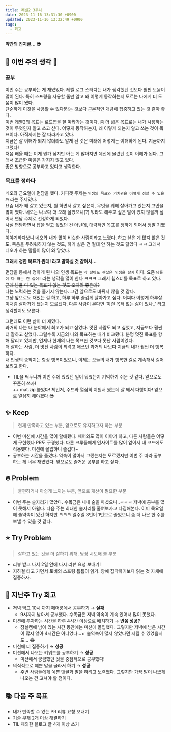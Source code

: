 ```yaml
---
title: 레벨2 3주차
date: 2023-11-16 13:31:30 +0900
updated: 2023-11-16 13:32:49 +0900
tags:
  - 회고
---
```


**약간의 진지글… 😎**

## 🌈 이번 주의 생각 💭

### 공부

이번 주는 공부하는 게 재밌었다. 레벨 로그 스터디는 내가 생각했던 것보다 훨씬 도움이 많이 된다. 특히 스프링을 사용할 줄만 알고 왜 이렇게 동작하는지 모르는 나에게 더 도움이 많이 됐다.  
단순하게 이것을 사용할 수 있다!라는 것보다 근본적인 개념에 집중하고 있는 것 같아 좋다.  
이번 레벨2의 목표는 로드맵을 잘 따라가는 것이다. 좀 더 넓은 목표로는 내가 사용하는 것이 무엇인지 알고 쓰고 싶다. 어떻게 동작하는지, 왜 이렇게 되는지 알고 쓰는 것이 목표이다. 아직까지는 잘 따라가고 있다.  
지금은 잘 이해가 되지 않더라도 알게 된 것은 미래에 어떻게든 이해하게 된다. 지금까지 그랬다!  
처음 배울 때는 이게 뭔가 싶지만 아는 게 많아지면 예전에 몰랐던 것이 이해가 된다. 그래서 조급한 마음은 가지지 않고 있다.  
좋은 방향으로 공부하고 있다고 생각한다.

### 목표를 정하다

네오와 금요일에 면담을 했다. 커피챗 주제는 `인생의 목표와 가치관을 어떻게 정할 수 있을까` 라는 주제였다.  
요즘 내가 왜 살고 있는지, 뭘 하면서 살고 싶은지, 무엇을 위해 살아가고 있는지 고민을 많이 했다. 네오는 나보다 더 오래 살았으니(?) 뭐라도 해주고 싶은 말이 있지 않을까 싶어서 면담 주제로 선정하게 되었다.  
사실 면담하면서 답을 얻고 싶었던 건 아닌데, 대략적인 목표를 정하게 되어서 정말 기뻤다.  
이야기하다보니 네오와 내가 많이 비슷한 사람이라고 느꼈다. 하고 싶은 게 많지 않은 것도, 죽음을 두려워하지 않는 것도, 하기 싫은 건 절대 안 하는 것도 닮았다 ㅋㅋ 그래서 네오가 하는 말들이 많이 와 닿았다.

**그래서 정한 목표가 뭔데! 라고 말하실 것 같아서…**

면담을 통해서 정하게 된 나의 인생 목표는 `막 살아도 괜찮은 인생을 살자` 이다. 요즘 `남들이 다 하는 건 싫어!` 라는 생각을 많이 한다 ㅋㅋㅋ 그래서 힙스터를 목표로 하고 있다. ~~근데 남들 다 있는 목표가 없는 것도 오히려 좋은데?~~  
나는 노력하는 것을 즐기지 않는다. 그건 앞으로도 바뀌지 않을 것 같다.  
그냥 앞으로도 재밌는 걸 하고, 하루 하루 즐겁게 살아가고 싶다. 어쩌다 이렇게 하루살이처럼 살아가게 됐는지 모르겠다. 다른 사람이 본다면 ‘이런 목적 없는 삶이 있나..’ 라고 생각할지도 모른다.  

그런데도 이런 삶이 더 재밌다.  
과거의 나는 내 분야에서 최고가 되고 싶었다. 멋진 사람도 되고 싶었고, 지금보다 훨씬 더 잘하고 싶었다. 그럴수록 지금의 나와 목표하는 내가 비교됐다. 분명 멋진 목표를 향해 달리고 있지만, 언제나 현재의 나는 목표한 것보다 못난 사람이었다.  
더 잘하는 사람, 더 멋진 사람이 되려고 애쓰던 과거의 나보다 지금의 내가 훨씬 더 행복하다.  
내 인생의 종착지는 항상 행복이었으니, 이제는 오늘의 내가 행복한 길로 계속해서 걸어보려고 한다.  
- TIL을 써두니까 이번 주에 있었던 일이 뭐였는지 기억하기 쉬운 것 같다. 앞으로도 꾸준히 쓰자!  
++ mat.zip 붙었다! 체인저, 주드와 열심히 지원서 썼는데 잘 돼서 다행이다! 앞으로 열심히 해야겠다 😎

## ✨ Keep

> 현재 만족하고 있는 부분, 앞으로도 유지하고자 하는 부분

- 이번 미션에 시간을 많이 할애했다. 페어와도 많이 이야기 하고, 다른 사람들은 어떻게 구현했나 PR도 구경했다. 다른 크루들에게 인사이트를 많이 얻어서 내 코드에도 적용했다. 미션에 몰입하니 즐겁다~
- 공부하는 시간을 즐겼다. 약속이 많아서 그랬는지는 모르겠지만 이번 주 따라 공부하는 게 너무 재밌었다. 앞으로도 즐거운 공부를 하고 싶다.

## 🔥 Problem

> 불편하거나 아쉽게 느끼는 부분, 앞으로 개선이 필요한 부분

- 이번 주는 술자리가 많았다. 수목금은 내내 술을 마셨으니..ㅋㅋㅋ 저녁에 공부를 많이 못해서 아쉽다. 다음 주는 최대한 술자리를 줄여보자고 다짐해본다. 이미 목요일에 술약속이 있긴 하지만 ㅋㅋㅋ 일주일 3번이 1번으로 줄었으니 좀 더 나은 한 주를 보낼 수 있을 것 같다.

## ⭐️ Try Problem

> 잘하고 있는 것을 더 잘하기 위해, 당장 시도해 볼 부분

- 리뷰 받고 나서 2일 안에 다시 리뷰 요청 보내기!
- 지하철 타고 가면서 토비의 스프링 틈틈이 읽기. 양에 집착하기보다 읽는 것 자체에 집중하자.

## 🧨 지난주 Try 회고

- 저녁 먹고 10시 까지 페어룸에서 공부하기 → **실패**
    - 9시까지 남아서 공부했다. 수목금은 저녁 약속이 계속 있어서 많이 못했다.
- 미션에 투자하는 시간을 하루 4시간 이상으로 배치하기 → **반쯤 성공?**
    - 잠실캠에 남아 있는 시간 동안에는 미션에 몰입했다. 그렇지만 저녁에 남은 시간이 많지 않아 4시간은 아니었다…ㅠ 술약속이 많지 않았다면 지킬 수 있었을지도… 😂
- 미션에 더 집중하기 → **성공**
- 미션에서 나오는 키워드를 공부하기 → **성공**
    - 미션에서 궁금했던 것을 중점적으로 공부했다!
- 의식적으로 예쁜 말을 골라서 하기 → **성공**
    - 주변 사람들에게 예쁜 댓글과 말을 하려고 노력했다. 그렇지만 가끔 말이 나쁘게 나오는 건 고쳐야 할 점이다.

## 📚 다음 주 목표

- 내가 만족할 수 있는 PR 리뷰 요청 보내기
- 기술 부채 2개 이상 해결하기
- TIL 제외한 블로그 글 4개 이상 쓰기
